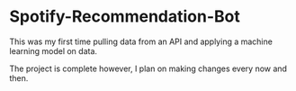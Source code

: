 # Spotify-Recommendation-Bot

This was my first time pulling data from an API and applying a machine learning model on data.

The project is complete however, I plan on making changes every now and then. 
